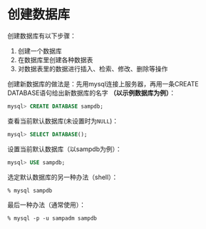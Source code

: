 # 创建数据库

创建数据库有以下步骤：

1. 创建一个数据库
2. 在数据库里创建各种数据表
3. 对数据表里的数据进行插入、检索、修改、删除等操作

创建新数据库的做法是：先用mysql连接上服务器，再用一条CREATE DATABASE语句给出新数据库的名字 **（以示例数据库为例）**：

```sql
mysql> CREATE DATABASE sampdb;
```

查看当前默认数据库(未设置时为`NULL`)：

```sql
mysql> SELECT DATABASE();
```

设置当前默认数据库（以sampdb为例）：

```sql
mysql> USE sampdb;
```

选定默认数据库的另一种办法（shell）：

```shell
% mysql sampdb
```

最后一种办法（通常使用）：

```shell
% mysql -p -u sampadm sampdb
```


